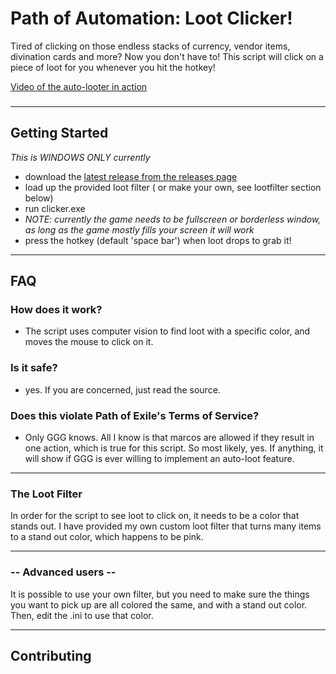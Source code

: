 
# Path of Automation: Loot Clicker!

Tired of clicking on those endless stacks of currency, vendor items, divination cards and more? Now you don't have to! This script will click on a piece of loot for you whenever you hit the hotkey!

[Video of the auto-looter in action](https://youtu.be/I2eDgYkn_vU)


### 
---
## Getting Started

   *This is WINDOWS ONLY currently*

- download the [latest release from the releases page](https://github.com/LazyGuyWithRSI/path-of-automation-auto-loot-clicker/releases)
- load up the provided loot filter ( or make your own, see lootfilter section below)
- run clicker.exe
- *NOTE: currently the game needs to be fullscreen or borderless window, as long as the game mostly fills your screen it will work*
- press the hotkey (default 'space bar') when loot drops to grab it!

---
## FAQ

   ### How does it work?
   - The script uses computer vision to find loot with a specific color, and moves the
   mouse to click on it.

   ### Is it safe?
   - yes. If you are concerned, just read the source.

   ### Does this violate Path of Exile's Terms of Service?
   - Only GGG knows. All I know is that marcos are allowed if they result in one action, which is true for this script. So most likely, yes. If anything, it will show if GGG is ever willing to implement an auto-loot feature.

---
### The Loot Filter

In order for the script to see loot to click on, it needs to be a color that stands out.
I have provided my own custom loot filter that turns many items to a stand out color, which happens to be pink.

---
### -- Advanced users --

   It is possible to use your own filter, but you need to make sure the things you want to
pick up are all colored the same, and with a stand out color. Then, edit the .ini to use
that color.

---
## Contributing